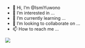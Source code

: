 - 👋 Hi, I’m @IsmiYuwono
- 👀 I’m interested in ...
- 🌱 I’m currently learning ...
- 💞️ I’m looking to collaborate on ...
- 📫 How to reach me ...
<picture>
  <source
    srcset="https://github-readme-stats.vercel.app/api?username=IsmiYuwono&show_icons=true&theme=dark"
    media="(prefers-color-scheme: dark)"
  />
  <source
    srcset="https://github-readme-stats.vercel.app/api?username=anuraghazra&show_icons=true"
    media="(prefers-color-scheme: light), (prefers-color-scheme: no-preference)"
  />
  <img src="https://github-readme-stats.vercel.app/api?username=anuraghazra&show_icons=true" />
</picture>
<!---
IsmiYuwono/IsmiYuwono is a ✨ special ✨ repository because its `README.md` (this file) appears on your GitHub profile.
You can click the Preview link to take a look at your changes.
--->
